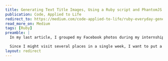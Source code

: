 ```yaml
---
title: Generating Text Title Images, Using a Ruby script and PhantomJS
publication: Code, Applied to Life
redirect_to: https://medium.com/code-applied-to-life/ruby-everyday-generating-text-title-images-fbfa997109b8
read_more_on: Medium
tags: [Ruby]
preamble: |
  In my last article, I grouped my Facebook photos during my internship by week: each week has its own photo album.

  Since I might visit several places in a single week, I want to put a “title image” to separate between the photos of different places or different date on the same week.
layout: redirect
---
```

